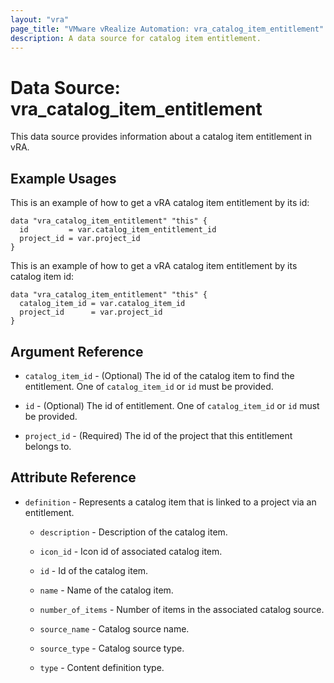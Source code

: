 ```yaml
---
layout: "vra"
page_title: "VMware vRealize Automation: vra_catalog_item_entitlement"
description: A data source for catalog item entitlement.
---
```


# Data Source: vra\_catalog\_item\_entitlement

This data source provides information about a catalog item entitlement in vRA.

## Example Usages

This is an example of how to get a vRA catalog item entitlement by its id:

```hcl
data "vra_catalog_item_entitlement" "this" {
  id         = var.catalog_item_entitlement_id
  project_id = var.project_id
}
```

This is an example of how to get a vRA catalog item entitlement by its catalog item id:

```hcl
data "vra_catalog_item_entitlement" "this" {
  catalog_item_id = var.catalog_item_id
  project_id      = var.project_id
}
```

## Argument Reference

* `catalog_item_id` - (Optional) The id of the catalog item to find the entitlement. One of `catalog_item_id` or `id` must be provided.

* `id` - (Optional) The id of entitlement. One of `catalog_item_id` or `id` must be provided.

* `project_id` - (Required) The id of the project that this entitlement belongs to.

## Attribute Reference

* `definition` - Represents a catalog item that is linked to a project via an entitlement.

    * `description` - Description of the catalog item.

    * `icon_id` - Icon id of associated catalog item.

    * `id` - Id of the catalog item.

    * `name` - Name of the catalog item.

    * `number_of_items` - Number of items in the associated catalog source.

    * `source_name` - Catalog source name.

    * `source_type` - Catalog source type.

    * `type` - Content definition type.
